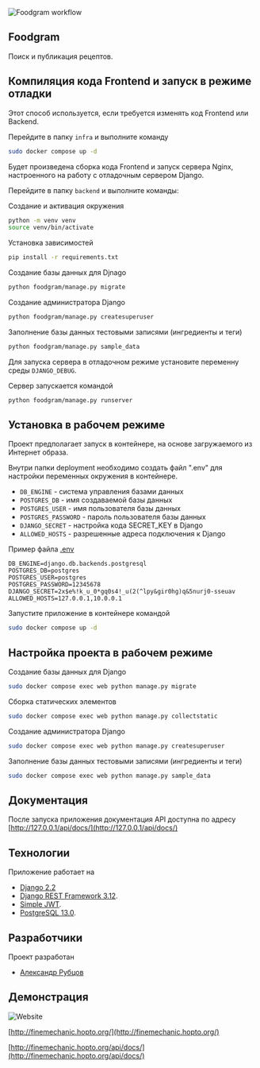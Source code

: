 ![Foodgram workflow](https://github.com/FinemechanicPub/foodgram-project-react/actions/workflows/foodgram_workflow.yml/badge.svg)
## Foodgram

Поиск и публикация рецептов.

## Компиляция кода Frontend и запуск в режиме отладки

Этот способ используется, если требуется изменять код Frontend или Backend.

Перейдите в папку `infra` и выполните команду 

```bash
sudo docker compose up -d
```

Будет произведена сборка кода Frontend и запуск сервера Nginx, настроенного на работу с отладочным сервером Django.

Перейдите в папку `backend` и выполните команды:

Создание и активация окружения
```bash
python -m venv venv
source venv/bin/activate
```
Установка зависимостей
```bash
pip install -r requirements.txt
```

Создание базы данных для Djnago

```bash
python foodgram/manage.py migrate
```

Создание администратора Django

```bash
python foodgram/manage.py createsuperuser
```

Заполнение базы данных тестовыми записями (ингредиенты и теги)

```bash
python foodgram/manage.py sample_data
```

Для запуска сервера в отладочном режиме установите переменну среды `DJANGO_DEBUG`.

Сервер запускается командой

```bash
python foodgram/manage.py runserver
```

## Установка в рабочем режиме

Проект предполагает запуск в контейнере, на основе загружаемого из Интернет образа.

Внутри папки deployment необходимо создать файл ".env" для настройки переменных окружения в контейнере.

- `DB_ENGINE` - система управления базами данных
- `POSTGRES_DB` - имя создаваемой базы данных
- `POSTGRES_USER` - имя пользователя базы данных
- `POSTGRES_PASSWORD` - пароль пользователя базы данных
- `DJANGO_SECRET` - настройка кода SECRET_KEY в Django
- `ALLOWED_HOSTS` - разрешенные адреса подключения к Django

Пример файла [.env](/deployment/.env.sample)

```
DB_ENGINE=django.db.backends.postgresql
POSTGRES_DB=postgres
POSTGRES_USER=postgres
POSTGRES_PASSWORD=12345678
DJANGO_SECRET=2x$e%!k_u_0*gq0s4!_u(2(^lpy&gir0hg)q&5nurj0-sseuav
ALLOWED_HOSTS=127.0.0.1,10.0.0.1
```

Запустите приложение в контейнере командой

```bash
sudo docker compose up -d
```

## Настройка проекта в рабочем режиме

Создание базы данных для Django

```bash
sudo docker compose exec web python manage.py migrate
```

Сборка статических элементов

```bash
sudo docker compose exec web python manage.py collectstatic
```

Создание администратора Django

```bash
sudo docker compose exec web python manage.py createsuperuser
```

Заполнение базы данных тестовыми записями (ингредиенты и теги)

```bash
sudo docker compose exec web python manage.py sample_data
```

## Документация

После запуска приложения документация API доступна по адресу [http://127.0.0.1/api/docs/](http://127.0.0.1/api/docs/)

## Технологии

Приложение работает на
- [Django 2.2](https://www.djangoproject.com/download/)
- [Django REST Framework 3.12](https://www.django-rest-framework.org/#installation).
- [Simple JWT](https://django-rest-framework-simplejwt.readthedocs.io/en/latest/).
- [PostgreSQL 13.0](https://www.postgresql.org/).


## Разработчики

Проект разработан 
- [Александр Рубцов](https://github.com/FinemechanicPub)

## Демонстрация
![Website](https://img.shields.io/website?down_color=lightgrey&down_message=%D0%BD%D0%B5%20%D1%80%D0%B0%D0%B1%D0%BE%D1%82%D0%B0%D0%B5%D1%82&label=%D1%81%D0%B0%D0%B9%D1%82&up_color=blue&up_message=%D1%80%D0%B0%D0%B1%D0%BE%D1%82%D0%B0%D0%B5%D1%82&url=http%3A%2F%2Ffinemechanic.hopto.org%2Fredoc%2F)

[http://finemechanic.hopto.org/](http://finemechanic.hopto.org/)

[http://finemechanic.hopto.org/api/docs/](http://finemechanic.hopto.org/api/docs/)